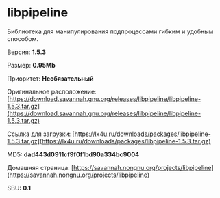 # libpipeline

Библиотека для манипулирования подпроцессами гибким и удобным способом.

Версия: **1.5.3**

Размер: **0.95Mb**

Приоритет: **Необязательный**

Оригинальное расположение: [https://download.savannah.gnu.org/releases/libpipeline/libpipeline-1.5.3.tar.gz](https://download.savannah.gnu.org/releases/libpipeline/libpipeline-1.5.3.tar.gz)

Ссылка для загрузки: [https://lx4u.ru/downloads/packages/libpipeline-1.5.3.tar.gz](https://lx4u.ru/downloads/packages/libpipeline-1.5.3.tar.gz)

MD5: **dad443d0911cf9f0f1bd90a334bc9004**

Домашняя страница: [https://savannah.nongnu.org/projects/libpipeline](https://savannah.nongnu.org/projects/libpipeline)

SBU: **0.1**